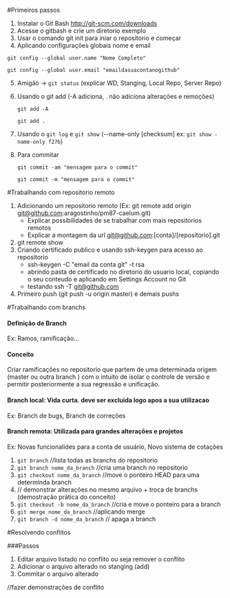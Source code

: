 #Primeiros passos

1. Instalar o Git Bash
http://git-scm.com/downloads
2. Acesse o gitbash e crie um diretorio exemplo
3. Usar o comando git init para iniar o repositorio e começar
4. Aplicando configurações globais nome e email

  `git config --global user.name "Nome Completo"`
  
  `git config --global user.email "emaildasuacontanogithub"`
  
5. Amigão -> `git status` (explicar WD, Stanging, Local Repo, Server Repo)
6. Usando o git add (-A adiciona, . não adiciona alterações e remoções)

   `git add -A`

   `git add .`

7. Usando o `git log` e `git show` (--name-only [checksum]  ex: `git show -name-only f27b`)
8. Para commitar

   `git commit -am "mensagem para o commit"`

   `git commit -m "mensagem para o commit"`


#Trabalhando com repositorio remoto

1) Adicionando um repositorio remoto (Ex: git remote add origin git@github.com:aragostinho/pm87-caelum.git)
   - Explicar possibilidades de se trabalhar com mais repositorios remotos
   - Explicar a montagem da url git@github.com:[conta]/[repositorio].git
2) git remote show
3) Criando certificado publico e usando ssh-keygen para acesso ao repositorio 
   - ssh-keygen -C "email da conta git" -t rsa
   - abrindo pasta de certificado no diretorio do usuario local, copiando o seu conteudo e aplicando em Settings Account no Git
   - testando ssh -T git@github.com
4) Primeiro push  (git push -u origin master) e demais pushs 



#Trabalhando com branchs

#### Definição de Branch
 Ex: Ramos, ramificação...

#### Conceito
 Criar ramificações no repositorio que partem de uma determinada origem (master ou outra branch ) com o intuito
 de isolar o controle de versão e permitir posteriormente a sua regressão e unificação.

#### Branch local: Vida curta. deve ser excluida logo apos a sua utilizacao
 Ex: Branch de bugs, Branch de correções

#### Branch remota: Utilizada para grandes alterações e projetos
 Ex: Novas funcionalides para a conta de usuário, Novo sistema de cotações


 1. `git branch` //lista todas as branchs do repositorio
 2. `git branch nome_da_branch`  //cria uma branch no repositorio
 3. `git checkout nome_da_branch`  //move o ponteiro HEAD para uma determinda branch
 4. // demonstrar alterações no mesmo arquivo + troca de branchs (demostração prática do conceito)
 5. `git checkout -b nome_da_branch`  //cria e move o ponteiro para a branch
 6. `git merge nome_da_branch` //aplicando merge
 7. `git branch -d nome_da_branch` // apaga a branch 


#Resolvendo conflitos

###Passos 
1. Editar arquivo listado no conflito ou seja remover o conflito
2. Adicionar o arquivo alterado no stanging (add)
3. Commitar o arquivo alterado

//fazer demonstrações de conflito
